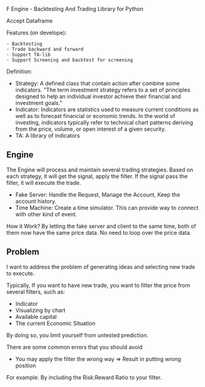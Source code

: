 F Engine - Backtesting And Trading Library for Python

Accept Dataframe

Features (on develope):

    - Backtesting
    - Trade backward and forward
    - Support TA-lib
    - Support Screening and backtest for screening

Definition:

- Strategy: A defined class that contain action after combine some indicators. "The term investment strategy refers to a set of principles designed to help an individual investor achieve their financial and investment goals."
- Indicator: Indicators are statistics used to measure current conditions as well as to forecast financial or economic trends. In the world of investing, indicators typically refer to technical chart patterns deriving from the price, volume, or open interest of a given security.
- TA: A library of indicators

## Engine

The Engine will process and maintain several trading strategies. Based on each strategy, it will get the signal, apply the filter. If the signal pass the filter, it will execute the trade.

- Fake Server: Handle the Request, Manage the Account, Keep the account history. 
- Time Machine: Create a time simulator. This can provide way to connect with other kind of event.

How it Work?
By letting the fake server and client to the same time, both of them now have the same price data. No need to loop over the price data. 


## Problem

I want to address the problem of generating ideas and selecting new trade to execute.

Typically, If you want to have new trade, you want to filter the price from several filters, such as: 

- Indicator
- Visualizing by chart
- Available capital
- The current Economic Situation

By doing so, you limit yourself from untested prediction. 

There are some common errors that you should avoid

- You may apply the filter the wrong way => Result in putting wrong position

For example. By including the Risk:Reward Ratio to your filter. 
